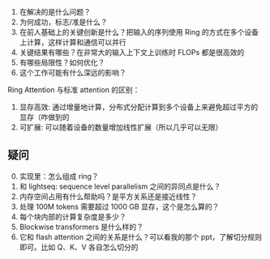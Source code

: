 1. 在解决的是什么问题？
2. 为何成功，标志/准是什么？
3. 在前人基础上的关键创新是什么？把输入的序列使用 Ring 的方式在多个设备上计算，这样计算和通信可以并行
4. 关键结果有哪些？在非常大的输入上下文上训练时 FLOPs 都是很高效的
5. 有哪些局限性？如何优化？
6. 这个工作可能有什么深远的影响？

Ring Attention 与标准 attention 的区别：
1. 显存高效: 通过增量地计算，分布式分配计算到多个设备上来避免超过平方的显存（咋做到的
2. 可扩展: 可以随着设备的数量增加线性扩展（所以几乎可以无限）



## 疑问
0. 实现里：怎么组成 ring？
1. 和 lightseq: sequence level parallelism 之间的异同点是什么？
2. 内存空间占用有什么帮助吗？是平方关系还是接近线性？
3. 处理 100M tokens 需要超过 1000 GB 显存，这个是怎么算的？
4. 每个块内部的计算复杂度是多少？
5. Blockwise transformers 是什么样的？
6. 它和 flash attention 之间的关系是什么？可以看我的那个 ppt，了解切分规则即可。比如 Q、K、V 各自怎么切分的

